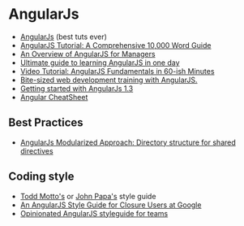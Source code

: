 # AngularJs

- [AngularJs](http://angularjs.org/) (best tuts ever)
- [AngularJS Tutorial: A Comprehensive 10,000 Word Guide](https://www.airpair.com/angularjs/posts/angularjs-tutorial)
- [An Overview of AngularJS for Managers](http://fifod.com/an-overview-of-anagularjs-for-managers/?utm_source=javascriptweekly&utm_medium=email)
- [Ultimate guide to learning AngularJS in one day](http://toddmotto.com/ultimate-guide-to-learning-angular-js-in-one-day/)
- [Video Tutorial: AngularJS Fundamentals in 60-ish Minutes](http://weblogs.asp.net/dwahlin/archive/2013/04/12/video-tutorial-angularjs-fundamentals-in-60-ish-minutes.aspx)
- [Bite-sized web development training with AngularJS.](https://egghead.io/)
- [Getting started with AngularJs 1.3](http://www.airpair.com/angularjs/posts/getting-started-with-angularjs-1.3)
- [Angular CheatSheet](https://dncmagazine.blob.core.windows.net/downloads/AngularCheatSheet-DNCMagazine.pdf)

## Best Practices

- [AngularJs Modularized Approach: Directory structure for shared directives](http://scotch.io/tutorials/javascript/angularjs-best-practices-directory-structure)


## Coding style

- [Todd Motto's](https://github.com/toddmotto/angularjs-styleguide) or [John Papa's](https://github.com/johnpapa/angularjs-styleguide) style guide
- [An AngularJS Style Guide for Closure Users at Google](https://google-styleguide.googlecode.com/svn/trunk/angularjs-google-style.html)
- [Opinionated AngularJS styleguide for teams](http://toddmotto.com/opinionated-angular-js-styleguide-for-teams/)
